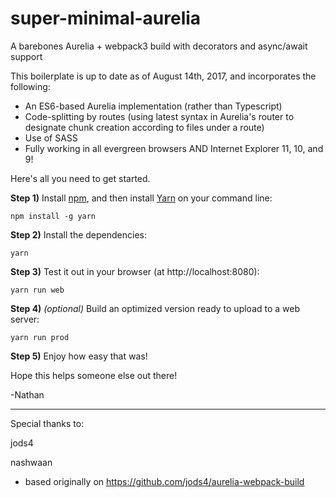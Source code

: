 # super-minimal-aurelia
A barebones Aurelia + webpack3 build with decorators and async/await support

This boilerplate is up to date as of August 14th, 2017, and incorporates the following:

* An ES6-based Aurelia implementation (rather than Typescript)
* Code-splitting by routes (using latest syntax in Aurelia's router to designate chunk creation according to files under a route)
* Use of SASS
* Fully working in all evergreen browsers AND Internet Explorer 11, 10, and 9!

Here's all you need to get started. 

**Step 1)** Install [npm](http://blog.npmjs.org/post/85484771375/how-to-install-npm), and then install [Yarn](https://yarnpkg.com) on your command line:

`npm install -g yarn`

**Step 2)** Install the dependencies:

`yarn`

**Step 3)** Test it out in your browser (at http://localhost:8080):

`yarn run web`

**Step 4)** _(optional)_ Build an optimized version ready to upload to a web server:

`yarn run prod`

**Step 5)** Enjoy how easy that was!

Hope this helps someone else out there!

-Nathan

--------------------------------------------------------------------

Special thanks to:

jods4

nashwaan

- based originally on https://github.com/jods4/aurelia-webpack-build
